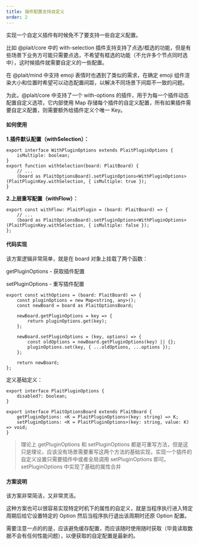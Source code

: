 ```yaml
---
title: 插件配置支持自定义
order: 2
---
```



实现一个自定义插件有时候免不了要支持一些自定义配置。

比如 @plait/core 中的 with-selection 插件支持支持了点选/框选的功能，但是有些场景下业务方可能只需要点选，不希望有框选的功能（不允许多个节点同时选中），这时候插件就需要自定义的一些配置。

在 @plait/mind 中支持 emoji 表情时也遇到了类似的需求，在确定 emoji 组件渲染大小和位置时希望可以动态配置间距，以解决不同场景下间距不一致的问题。

为此，@plait/core 中支持了一个 with-options 的插件，用于为每一个插件动态配置自定义选项，它内部使用 Map 存储每个插件的自定义配置，所有如果插件需要自定义配置，则需要额外给插件定义个唯一 Key。



#### 如何使用

**1.插件默认配置（withSelection）：**

```
export interface WithPluginOptions extends PlaitPluginOptions {
    isMultiple: boolean;
}
export function withSelection(board: PlaitBoard) {
  	// ...
	(board as PlaitOptionsBoard).setPluginOptions<WithPluginOptions>(PlaitPluginKey.withSelection, { isMultiple: true });
}
```



**2.上层重写配置（withFlow）：**

```
export const withFlow: PlaitPlugin = (board: PlaitBoard) => {
    // ...
    (board as PlaitOptionsBoard).setPluginOptions<WithPluginOptions>(PlaitPluginKey.withSelection, { isMultiple: false });
};
```



#### 代码实现

该方案逻辑非常简单，就是在 board 对象上挂载了两个函数：

getPluginOptions - 获取插件配置

setPluginOptions - 重写插件配置

```
export const withOptions = (board: PlaitBoard) => {
    const pluginOptions = new Map<string, any>();
    const newBoard = board as PlaitOptionsBoard;

    newBoard.getPluginOptions = key => {
        return pluginOptions.get(key);
    };

    newBoard.setPluginOptions = (key, options) => {
        const oldOptions = newBoard.getPluginOptions(key) || {};
        pluginOptions.set(key, { ...oldOptions, ...options });
    };
    
    return newBoard;
};
```

定义基础定义：

```
export interface PlaitPluginOptions {
    disabled?: boolean;
}

export interface PlaitOptionsBoard extends PlaitBoard {
    getPluginOptions: <K = PlaitPluginOptions>(key: string) => K;
    setPluginOptions: <K = PlaitPluginOptions>(key: string, value: K) => void;
}
```

> 理论上 getPluginOptions 和 setPluginOptions 都是可重写方法，但是这只是理论，应该没有场景需要重写这两个方法的基础实现，实现一个插件的自定义设置只需要插件中或者全局调用 setPluginOptions 即可。  setPluginOptions 中实现了基础的属性合并



#### 方案说明

该方案非常简洁，又非常灵活。

这种方案也可以很容易实现特定时机下的属性的自定义，就是当程序执行进入特定周期后给它设置特定的 Option 然后当程序执行退出该周期时还原 Option 配置。

需要注意一点的的是，应该避免缓存配置，而应该随时使用随时获取（毕竟读取数据不会有任何性能问题），以便获取的自定配置是最新的。

